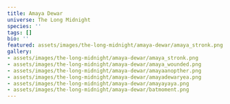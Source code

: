 ```yaml
---
title: Amaya Dewar
universe: The Long Midnight
species: ''
tags: []
bio: ''
featured: assets/images/the-long-midnight/amaya-dewar/amaya_stronk.png
gallery:
- assets/images/the-long-midnight/amaya-dewar/amaya_stronk.png
- assets/images/the-long-midnight/amaya-dewar/amaya_wounded.png
- assets/images/the-long-midnight/amaya-dewar/amayaanopther.png
- assets/images/the-long-midnight/amaya-dewar/amayadewaryea.png
- assets/images/the-long-midnight/amaya-dewar/amayayaya.png
- assets/images/the-long-midnight/amaya-dewar/batmoment.png
---
```

